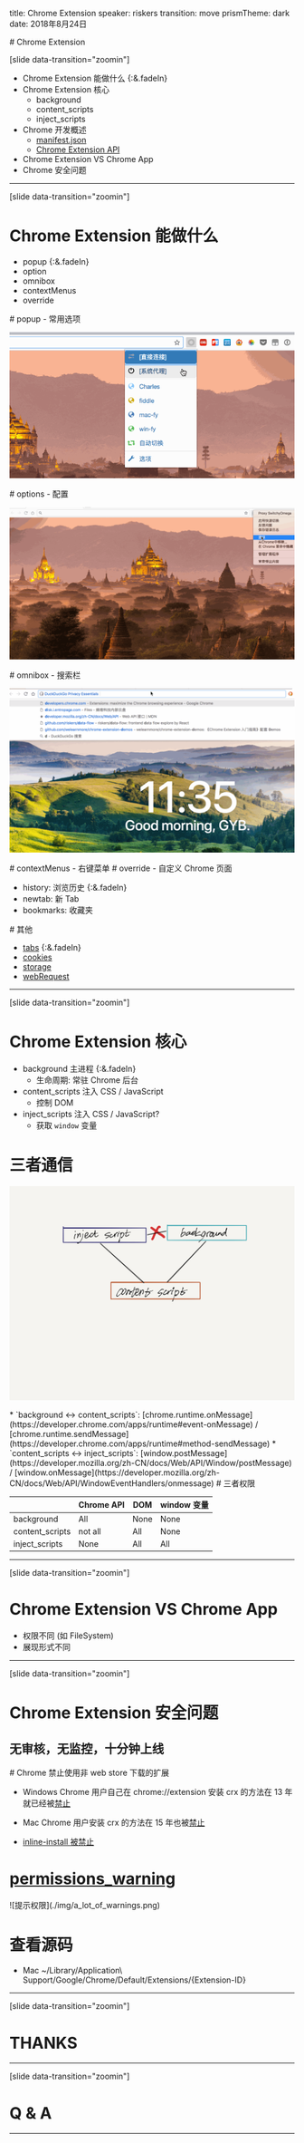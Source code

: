 title: Chrome Extension
speaker: riskers
transition: move
prismTheme: dark
date: 2018年8月24日


<slide>
# Chrome Extension

[<i class="fa fa-home"></i>](https://github.com/riskers/blog)
[<i class="fa fa-github"></i>](https://github.com/riskers/)
[<i class="fa fa-weibo"></i>](http://weibo.com/damaoxianjia123)

[slide data-transition="zoomin"]
* Chrome Extension 能做什么 {:&.fadeIn}
* Chrome Extension 核心
  * background
  * content_scripts
  * inject_scripts
* Chrome 开发概述
  * [manifest.json](https://developer.chrome.com/extensions/manifest)
  * [Chrome Extension API](https://developer.chrome.com/extensions/api_index)
* Chrome Extension VS Chrome App
* Chrome 安全问题

****************************************************************************************************************

[slide data-transition="zoomin"]
# Chrome Extension 能做什么

* popup {:&.fadeIn}
* option
* omnibox
* contextMenus
* override

<slide>
# popup - 常用选项

![](./img/popup.gif)

<slide>
# options - 配置

![](./img/options.gif)

<slide>
# omnibox - 搜索栏

![](./img/omnibox.gif)

<slide>
# contextMenus - 右键菜单

<slide>
# override - 自定义 Chrome 页面

* history: 浏览历史 {:&.fadeIn}
* newtab: 新 Tab
* bookmarks: 收藏夹

<slide>
# 其他

* [tabs](https://developer.chrome.com/extensions/tabs) {:&.fadeIn}
* [cookies](https://developer.chrome.com/extensions/cookies)
* [storage](https://developer.chrome.com/extensions/storage)
* [webRequest](https://developer.chrome.com/extensions/webRequest)

****************************************************************************************************************

[slide data-transition="zoomin"]
# Chrome Extension 核心

* background 主进程 {:&.fadeIn}
  * 生命周期: 常驻 Chrome 后台
* content_scripts 注入 CSS / JavaScript
  * 控制 DOM
* inject_scripts 注入 CSS / JavaScript?
  * 获取 `window` 变量

<slide>

# 三者通信

![](./img/background_content_inject_connect.png)

<slide>
* `background <-> content_scripts`: [chrome.runtime.onMessage](https://developer.chrome.com/apps/runtime#event-onMessage) / [chrome.runtime.sendMessage](https://developer.chrome.com/apps/runtime#method-sendMessage)
* `content_scripts <-> inject_scripts`: [window.postMessage](https://developer.mozilla.org/zh-CN/docs/Web/API/Window/postMessage) / [window.onMessage](https://developer.mozilla.org/zh-CN/docs/Web/API/WindowEventHandlers/onmessage)

<slide>
# 三者权限

| | Chrome API | DOM | window 变量 |
| -- | -- | -- | -- |
| background | All | None | None |
| content_scripts | not all | All | None |
| inject_scripts | None | All | All |

****************************************************************************************************************

[slide data-transition="zoomin"]
# Chrome Extension VS Chrome App

* 权限不同 (如 FileSystem)
* 展现形式不同

****************************************************************************************************************

[slide data-transition="zoomin"]
# Chrome Extension 安全问题

## 无审核，无监控，十分钟上线

<slide>
# Chrome 禁止使用非 web store 下载的扩展

* Windows Chrome 用户自己在 chrome://extension 安装 crx 的方法在 13 年就已经被[禁止](https://blog.chromium.org/2013/11/protecting-windows-users-from-malicious.html)

* Mac Chrome 用户安装 crx 的方法在 15 年也被[禁止](https://blog.chromium.org/2015/05/continuing-to-protect-chrome-users-from.html)

* [inline-install 被禁止](https://blog.chromium.org/2018/06/improving-extension-transparency-for.html)

<slide>

# [permissions_warning](https://developer.chrome.com/apps/permission_warnings#permissions_with_warnings)

<slide>
![提示权限](./img/a_lot_of_warnings.png)

<slide>

# 查看源码

* Mac ~/Library/Application\ Support/Google/Chrome/Default/Extensions/{Extension-ID}

****************************************************************************************************************

[slide data-transition="zoomin"]
# THANKS

****************************************************************************************************************

[slide data-transition="zoomin"]
# Q & A

****************************************************************************************************************